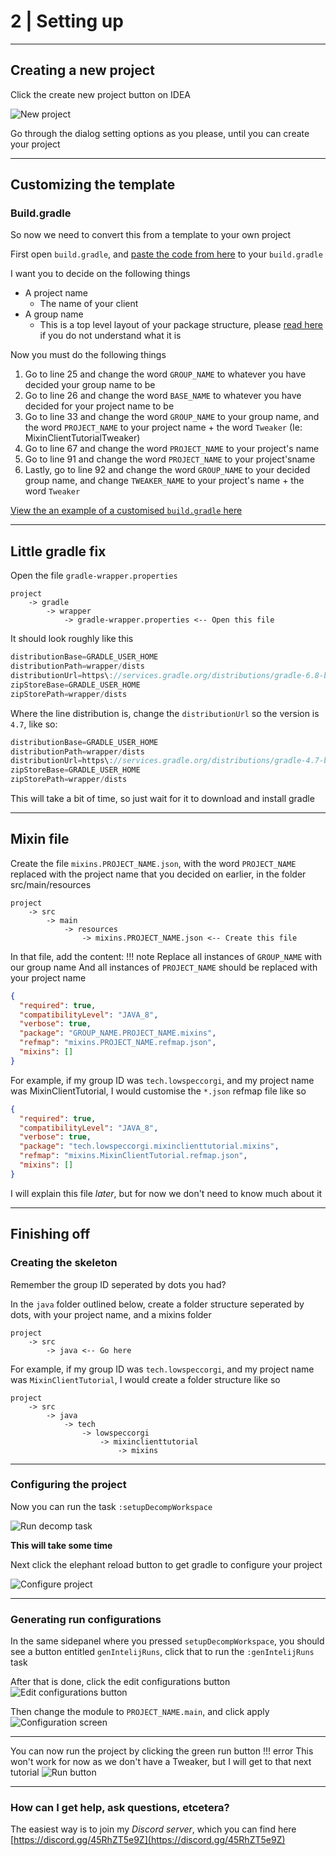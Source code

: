 # 2 | Setting up
* * *

## Creating a new project
Click the create new project button on IDEA

![New project](../../res/ST_NEW_PROJ.png)

Go through the dialog setting options as you please, until you can create your project
* * *
## Customizing the template

### Build.gradle
So now we need to convert this from a template to your own project

First open `build.gradle`, and [paste the code from here](https://github.com/SkidKit/MixinTemplate/blob/master/build.gradle) to your `build.gradle`

I want you to decide on the following things

- A project name
    - The name of your client
- A group name
    - This is a top level layout of your package structure, please [read here](http://maven.apache.org/guides/mini/guide-naming-conventions.html) if you do not understand what it is

Now you must do the following things

1. Go to line 25 and change the word `GROUP_NAME` to whatever you have decided your group name to be
2. Go to line 26 and change the word `BASE_NAME` to whatever you have decided for your project name to be
3. Go to line 33 and change the word `GROUP_NAME` to your group name, and the word `PROJECT_NAME` to your project name + the word `Tweaker` (Ie: MixinClientTutorialTweaker)
4. Go to line 67 and change the word `PROJECT_NAME` to your project's name
5. Go to line 91 and change the word `PROJECT_NAME` to your project'sname
7. Lastly, go to line 92 and change the word `GROUP_NAME` to your decided group name, and change `TWEAKER_NAME` to your project's name + the word `Tweaker`

[View the an example of a customised `build.gradle` here](https://gist.github.com/LowSpecCorgi/68dbaa069c95494c4687905e75f3e882)

* * *
## Little gradle fix
Open the file `gradle-wrapper.properties`
```
project
    -> gradle
        -> wrapper
            -> gradle-wrapper.properties <-- Open this file
```

It should look roughly like this
```java linenums="1"
distributionBase=GRADLE_USER_HOME
distributionPath=wrapper/dists
distributionUrl=https\://services.gradle.org/distributions/gradle-6.8-bin.zip
zipStoreBase=GRADLE_USER_HOME
zipStorePath=wrapper/dists
```

Where the line distribution is, change the `distributionUrl` so the version is `4.7`, like so:
```java linenums="1"
distributionBase=GRADLE_USER_HOME
distributionPath=wrapper/dists
distributionUrl=https\://services.gradle.org/distributions/gradle-4.7-bin.zip
zipStoreBase=GRADLE_USER_HOME
zipStorePath=wrapper/dists
```

This will take a bit of time, so just wait for it to download and install gradle
* * *

## Mixin file
Create the file `mixins.PROJECT_NAME.json`, with the word `PROJECT_NAME` replaced with the project name that you decided on earlier, in the folder src/main/resources
```
project
    -> src
        -> main
            -> resources
                -> mixins.PROJECT_NAME.json <-- Create this file
```

In that file, add the content:
!!! note
    Replace all instances of `GROUP_NAME` with our group name
    And all instances of `PROJECT_NAME` should be replaced with your project name
```json linenums="1"
{
  "required": true,
  "compatibilityLevel": "JAVA_8",
  "verbose": true,
  "package": "GROUP_NAME.PROJECT_NAME.mixins",
  "refmap": "mixins.PROJECT_NAME.refmap.json",
  "mixins": []
}
```

For example, if my group ID was `tech.lowspeccorgi`, and my project name was MixinClientTutorial, I would customise the `*.json` refmap file like so

```json linenums="1"
{
  "required": true,
  "compatibilityLevel": "JAVA_8",
  "verbose": true,
  "package": "tech.lowspeccorgi.mixinclienttutorial.mixins",
  "refmap": "mixins.MixinClientTutorial.refmap.json",
  "mixins": []
}
```

I will explain this file *later*, but for now we don't need to know much about it

* * *
## Finishing off
### Creating the skeleton
Remember the group ID seperated by dots you had?

In the `java` folder outlined below, create a folder structure seperated by dots, with your project name, and a mixins folder
```
project
    -> src
        -> java <-- Go here
```

For example, if my group ID was `tech.lowspeccorgi`, and my project name was `MixinClientTutorial`, I would create a folder structure like so
```
project
    -> src
        -> java
            -> tech
                -> lowspeccorgi
                    -> mixinclienttutorial
                        -> mixins
```
* * *
### Configuring the project

Now you can run the task `:setupDecompWorkspace`

![Run decomp task](../../res/ST_DECOM_TASK.png)

**This will take some time**

Next click the elephant reload button to get gradle to configure your project

![Configure project](../../res/BUILD_GRADLE.png)

* * *
### Generating run configurations
In the same sidepanel where you pressed `setupDecompWorkspace`, you should see a button entitled `genIntelijRuns`, click that to run the `:genIntelijRuns` task

After that is done, click the edit configurations button
![Edit configurations button](../../res/ST_EDIT_CONF.png)

Then change the module to `PROJECT_NAME.main`, and click apply
![Configuration screen](../../res/ST_CONF_SCREEN.png)
* * *
You can now run the project by clicking the green run button
!!! error
    This won't work for now as we don't have a Tweaker, but I will get to that next tutorial
![Run button](../../res/ST_RUN.png)


* * *

### How can I get help, ask questions, etcetera?
The easiest way is to join my *Discord server*, which you can find here
[https://discord.gg/45RhZT5e9Z](https://discord.gg/45RhZT5e9Z)

